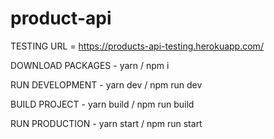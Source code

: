 # product-api

TESTING URL = https://products-api-testing.herokuapp.com/

DOWNLOAD PACKAGES - yarn / npm i

RUN DEVELOPMENT - yarn dev / npm run dev

BUILD PROJECT - yarn build / npm run build

RUN PRODUCTION - yarn start / npm run start

